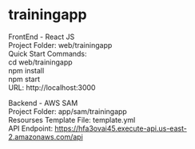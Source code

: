# trainingapp

FrontEnd - React JS  
Project Folder: web/trainingapp  
Quick Start Commands: <br>
cd web/trainingapp  
npm install  
npm start  
URL: http://localhost:3000  

Backend - AWS SAM  
Project Folder: app/sam/trainingapp  
Resourses Template File: template.yml  
API Endpoint: https://hfa3ovai45.execute-api.us-east-2.amazonaws.com/api  
